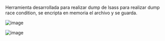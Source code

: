 Herramienta desarrollada para realizar dump de lsass para realizar dump race condition, se encripta en memoria el archivo y se guarda.


![image](https://github.com/zer0antisec/LsaDumpRace/assets/20486087/ac881a8f-7c6e-4a37-acf1-b2e062de4136)

![image](https://github.com/zer0antisec/LsaDumpRace/assets/20486087/53655941-99e9-4177-9795-1433ae043517)

